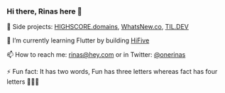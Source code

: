 ### Hi there, Rinas here 👋

<!--
**onerinas/onerinas** is a ✨ _special_ ✨ repository because its `README.md` (this file) appears on your GitHub profile.

Here are some ideas to get you started:

- 🔭 I’m currently working on [HIGHSCORE.domains](https://highscore.domains), [TIL DEV](https://tildev.carrd.co)
- 🌱 I’m currently learning Flutter
- 👯 I’m looking to collaborate on ...
- 🤔 I’m looking for help with ...
- 💬 Ask me about ...
- 📫 How to reach me: rinas@hey.com or 
- ⚡ Fun fact: Fun has three letters whereas fact has four letters and its a two word 🤷
-->


🤩 Side projects: [HIGHSCORE.domains](https://highscore.domains), [WhatsNew.co](https://whatsnew.co), [TIL.DEV](https://til.dev)

🌱 I’m currently learning Flutter by building [HiFive](https://tryhifive.com)

📫 How to reach me: [rinas@hey.com](https://mailto:rinas@hey.com) or in Twitter: [@onerinas](https://twitter.com/onerinas)

⚡ Fun fact: It has two words, Fun has three letters whereas fact has four letters 🤷🙈🤓
